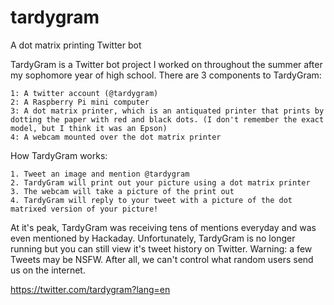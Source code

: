 # tardygram
A dot matrix printing Twitter bot

TardyGram is a Twitter bot project I worked on throughout the summer after my sophomore year of high school. There are 3 components to TardyGram:
	
	1: A twitter account (@tardygram)
	2: A Raspberry Pi mini computer
	3: A dot matrix printer, which is an antiquated printer that prints by dotting the paper with red and black dots. (I don't remember the exact model, but I think it was an Epson)
	4: A webcam mounted over the dot matrix printer
	
How TardyGram works:

	1. Tweet an image and mention @tardygram
	2. TardyGram will print out your picture using a dot matrix printer
	3. The webcam will take a picture of the print out
	4. TardyGram will reply to your tweet with a picture of the dot matrixed version of your picture!
	
At it's peak, TardyGram was receiving tens of mentions everyday and was even mentioned by Hackaday. Unfortunately, TardyGram is no longer running but you can still view it's tweet history on Twitter. Warning: a few Tweets may be NSFW. After all, we can't control what random users send us on the internet. 

https://twitter.com/tardygram?lang=en
